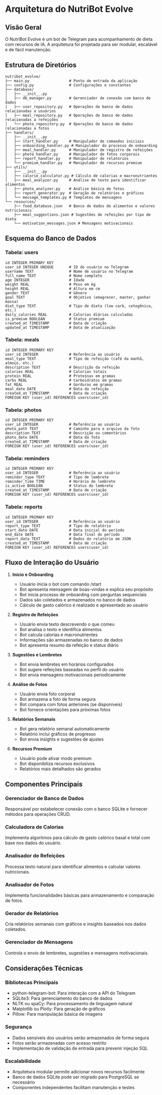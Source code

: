 # Arquitetura do NutriBot Evolve

## Visão Geral
O NutriBot Evolve é um bot de Telegram para acompanhamento de dieta com recursos de IA. A arquitetura foi projetada para ser modular, escalável e de fácil manutenção.

## Estrutura de Diretórios
```
nutribot_evolve/
├── main.py                  # Ponto de entrada da aplicação
├── config.py                # Configurações e constantes
├── database/
│   ├── __init__.py
│   ├── db_manager.py        # Gerenciador de conexão com banco de dados
│   ├── user_repository.py   # Operações de banco de dados relacionadas a usuários
│   ├── meal_repository.py   # Operações de banco de dados relacionadas a refeições
│   └── photo_repository.py  # Operações de banco de dados relacionadas a fotos
├── handlers/
│   ├── __init__.py
│   ├── start_handler.py     # Manipulador de comandos iniciais
│   ├── onboarding_handler.py # Manipulador do processo de onboarding
│   ├── meal_handler.py      # Manipulador de registro de refeições
│   ├── photo_handler.py     # Manipulador de fotos corporais
│   ├── report_handler.py    # Manipulador de relatórios
│   └── premium_handler.py   # Manipulador de recursos premium
├── utils/
│   ├── __init__.py
│   ├── calorie_calculator.py # Cálculo de calorias e macronutrientes
│   ├── meal_analyzer.py     # Análise de texto para identificar alimentos
│   ├── photo_analyzer.py    # Análise básica de fotos
│   ├── report_generator.py  # Geração de relatórios e gráficos
│   └── message_templates.py # Templates de mensagens
└── resources/
    ├── food_database.json   # Banco de dados de alimentos e valores nutricionais
    ├── meal_suggestions.json # Sugestões de refeições por tipo de dieta
    └── motivation_messages.json # Mensagens motivacionais
```

## Esquema do Banco de Dados

### Tabela: users
```
id INTEGER PRIMARY KEY
user_id INTEGER UNIQUE       # ID do usuário no Telegram
username TEXT                # Nome de usuário no Telegram
full_name TEXT               # Nome completo
age INTEGER                  # Idade
weight REAL                  # Peso em kg
height REAL                  # Altura em cm
gender TEXT                  # Gênero
goal TEXT                    # Objetivo (emagrecer, manter, ganhar massa)
diet_type TEXT               # Tipo de dieta (low carb, cetogênica, etc.)
daily_calories REAL          # Calorias diárias calculadas
is_premium BOOLEAN           # Status premium
created_at TIMESTAMP         # Data de criação
updated_at TIMESTAMP         # Data de atualização
```

### Tabela: meals
```
id INTEGER PRIMARY KEY
user_id INTEGER              # Referência ao usuário
meal_type TEXT               # Tipo de refeição (café da manhã, almoço, etc.)
description TEXT             # Descrição da refeição
calories REAL                # Calorias totais
protein REAL                 # Proteínas em gramas
carbs REAL                   # Carboidratos em gramas
fat REAL                     # Gorduras em gramas
meal_date DATE               # Data da refeição
created_at TIMESTAMP         # Data de criação
FOREIGN KEY (user_id) REFERENCES users(user_id)
```

### Tabela: photos
```
id INTEGER PRIMARY KEY
user_id INTEGER              # Referência ao usuário
photo_path TEXT              # Caminho para o arquivo da foto
description TEXT             # Descrição ou comentários
photo_date DATE              # Data da foto
created_at TIMESTAMP         # Data de criação
FOREIGN KEY (user_id) REFERENCES users(user_id)
```

### Tabela: reminders
```
id INTEGER PRIMARY KEY
user_id INTEGER              # Referência ao usuário
reminder_type TEXT           # Tipo de lembrete
reminder_time TIME           # Horário do lembrete
is_active BOOLEAN            # Status do lembrete
created_at TIMESTAMP         # Data de criação
FOREIGN KEY (user_id) REFERENCES users(user_id)
```

### Tabela: reports
```
id INTEGER PRIMARY KEY
user_id INTEGER              # Referência ao usuário
report_type TEXT             # Tipo de relatório
start_date DATE              # Data inicial do período
end_date DATE                # Data final do período
report_data TEXT             # Dados do relatório em JSON
created_at TIMESTAMP         # Data de criação
FOREIGN KEY (user_id) REFERENCES users(user_id)
```

## Fluxo de Interação do Usuário

1. **Início e Onboarding**
   - Usuário inicia o bot com comando /start
   - Bot apresenta mensagem de boas-vindas e explica seu propósito
   - Bot inicia processo de onboarding com perguntas sequenciais
   - Dados são coletados e armazenados no banco de dados
   - Cálculo de gasto calórico é realizado e apresentado ao usuário

2. **Registro de Refeições**
   - Usuário envia texto descrevendo o que comeu
   - Bot analisa o texto e identifica alimentos
   - Bot calcula calorias e macronutrientes
   - Informações são armazenadas no banco de dados
   - Bot apresenta resumo da refeição e status diário

3. **Sugestões e Lembretes**
   - Bot envia lembretes em horários configurados
   - Bot sugere refeições baseadas no perfil do usuário
   - Bot envia mensagens motivacionais periodicamente

4. **Análise de Fotos**
   - Usuário envia foto corporal
   - Bot armazena a foto de forma segura
   - Bot compara com fotos anteriores (se disponíveis)
   - Bot fornece orientações para próximas fotos

5. **Relatórios Semanais**
   - Bot gera relatório semanal automaticamente
   - Relatório inclui gráficos de progresso
   - Bot envia insights e sugestões de ajustes

6. **Recursos Premium**
   - Usuário pode ativar modo premium
   - Bot disponibiliza recursos exclusivos
   - Relatórios mais detalhados são gerados

## Componentes Principais

### Gerenciador de Banco de Dados
Responsável por estabelecer conexão com o banco SQLite e fornecer métodos para operações CRUD.

### Calculadora de Calorias
Implementa algoritmos para cálculo de gasto calórico basal e total com base nos dados do usuário.

### Analisador de Refeições
Processa texto natural para identificar alimentos e calcular valores nutricionais.

### Analisador de Fotos
Implementa funcionalidades básicas para armazenamento e comparação de fotos.

### Gerador de Relatórios
Cria relatórios semanais com gráficos e insights baseados nos dados coletados.

### Gerenciador de Mensagens
Controla o envio de lembretes, sugestões e mensagens motivacionais.

## Considerações Técnicas

### Bibliotecas Principais
- python-telegram-bot: Para interação com a API do Telegram
- SQLite3: Para gerenciamento do banco de dados
- NLTK ou spaCy: Para processamento de linguagem natural
- Matplotlib ou Plotly: Para geração de gráficos
- Pillow: Para manipulação básica de imagens

### Segurança
- Dados sensíveis dos usuários serão armazenados de forma segura
- Fotos serão armazenadas com acesso restrito
- Implementação de validação de entrada para prevenir injeção SQL

### Escalabilidade
- Arquitetura modular permite adicionar novos recursos facilmente
- Banco de dados SQLite pode ser migrado para PostgreSQL se necessário
- Componentes independentes facilitam manutenção e testes
